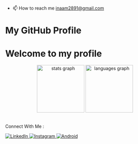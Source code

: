 - 📫 How to reach me inaam2891@gmail.com

<!DOCTYPE html>
<html>
<head>
    <h1>My GitHub Profile</h1>
</head>
<body>

<h1>Welcome to my profile</h1>

<div align="center">
    <img src="https://github-readme-stats.vercel.app/api?username=inaam2891&hide_title=false&hide_rank=false&show_icons=true&include_all_commits=true&count_private=true&disable_animations=false&theme=dracula&locale=en&hide_border=false"
         height="150" alt="stats graph">
    <img src="https://github-readme-stats.vercel.app/api/top-langs?username=inaam2891&locale=en&hide_title=false&layout=compact&card_width=320&langs_count=5&theme=dracula&hide_border=false"
         height="150" alt="languages graph">
</div>

<table>
    <!-- ... your table rows with badges ... -->
</table>

<p>Connect With Me :</p>

<a href="https://www.linkedin.com/in/inam-mohammad-005526235/" rel="nofollow">
    <img src="https://img.shields.io/badge/linkedin-0077B5.svg?style=for-the-badge&amp;logo=linkedin&amp;logoColor=white" alt="LinkedIn">
</a>

<a href="https://instagram.com/inaam2891" rel="nofollow">
    <img src="https://img.shields.io/badge/instagram-E4405F.svg?style=for-the-badge&amp;logo=instagram&amp;logoColor=white" alt="Instagram">
</a>

<!-- ... more social icons ... -->

<a target="_blank" rel="noopener noreferrer" href="https://camo.githubusercontent.com/317da70ee1e1a9856fe645723ee1e5c54a2eee0189b037ad64159035c911f55b/68747470733a2f2f696d672e736869656c64732e696f2f62616467652f416e64726f69642d3344444338343f7374796c653d666f722d7468652d6261646765266c6f676f3d616e64726f6964266c6f676f436f6c6f723d7768697465266c6162656c436f6c6f723d313031303130">
    <img src="https://camo.githubusercontent.com/317da70ee1e1a9856fe645723ee1e5c54a2eee0189b037ad64159035c911f55b/68747470733a2f2f696d672e736869656c64732e696f2f62616467652f416e64726f69642d3344444338343f7374796c653d666f722d7468652d6261646765266c6f676f3d616e64726f6964266c6f676f436f6c6f723d7768697465266c6162656c436f6c6f723d313031303130" alt="Android" />
</a>

<!-- ... more badges ... -->

</body>
</html>




